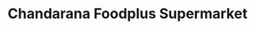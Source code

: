 ---
title: "Chandarana Foodplus Supermarket"
url: /nairobi/chandarana-foodplus-supermarket/
shop: Supermarkt
---